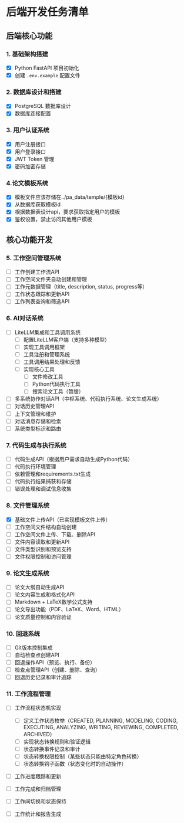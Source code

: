 # 后端开发任务清单

## 后端核心功能

### 1. 基础架构搭建
- [x] Python FastAPI 项目初始化
- [x] 创建 `.env.example` 配置文件

### 2. 数据库设计和搭建
- [x] PostgreSQL 数据库设计
- [x] 数据库连接配置

### 3. 用户认证系统
- [x] 用户注册接口
- [x] 用户登录接口
- [x] JWT Token 管理
- [x] 密码加密存储

### 4.论文模板系统

- [x] 模板文件应该存储在../pa_data/temple/{模板id}
- [x] 从数据库获取模板id
- [x] 根据数据表设计api，要求获取指定用户的模板
- [x] 鉴权设置，禁止访问其他用户模板

## 核心功能开发

### 5. 工作空间管理系统
- [ ] 工作创建工作流API
- [ ] 工作空间文件夹自动创建和管理
- [ ] 工作元数据管理（title, description, status, progress等）
- [ ] 工作状态跟踪和更新API
- [ ] 工作列表查询和筛选API

### 6. AI对话系统
- [ ] LiteLLM集成和工具调用系统
  - [ ] 配置LiteLLM客户端（支持多种模型）
  - [ ] 实现工具调用框架
  - [ ] 工具注册和管理系统
  - [ ] 工具调用结果处理和反馈
  - [ ] 实现核心工具
    - [ ] 文件修改工具
    - [ ] Python代码执行工具
    - [ ] 搜索论文工具（暂缓）
- [ ] 多系统协作对话API（中枢系统、代码执行系统、论文生成系统）
- [ ] 对话历史管理API
- [ ] 上下文管理和维护
- [ ] 对话消息存储和检索
- [ ] 系统类型标识和路由

### 7. 代码生成与执行系统
- [ ] 代码生成API（根据用户需求自动生成Python代码）
- [ ] 代码执行环境管理
- [ ] 依赖管理和requirements.txt生成
- [ ] 代码执行结果捕获和存储
- [ ] 错误处理和调试信息收集

### 8. 文件管理系统
- [x] 基础文件上传API（已实现模板文件上传）
- [ ] 工作空间文件结构自动创建
- [ ] 工作空间文件上传、下载、删除API
- [ ] 文件内容读取和更新API
- [ ] 文件类型识别和预览支持
- [ ] 文件权限控制和访问管理

### 9. 论文生成系统
- [ ] 论文大纲自动生成API
- [ ] 论文内容生成和格式化API
- [ ] Markdown + LaTeX数学公式支持
- [ ] 论文导出功能（PDF、LaTeX、Word、HTML）
- [ ] 论文质量控制和内容验证

### 10. 回退系统
- [ ] Git版本控制集成
- [ ] 自动检查点创建API
- [ ] 回退操作API（预览、执行、备份）
- [ ] 检查点管理API（创建、删除、查询）
- [ ] 回退历史记录和审计追踪

### 11. 工作流程管理
- [ ] 工作流程状态机实现
  - [ ] 定义工作状态枚举（CREATED, PLANNING, MODELING, CODING, EXECUTING, ANALYZING, WRITING, REVIEWING, COMPLETED, ARCHIVED）
  - [ ] 实现状态转换规则和验证逻辑
  - [ ] 状态转换事件记录和审计
  - [ ] 状态转换权限控制（某些状态只能由特定角色转换）
  - [ ] 状态转换钩子函数（状态变化时的自动操作）
- [ ] 工作进度跟踪和更新
- [ ] 工作完成和归档管理
- [ ] 工作间切换和状态保持
- [ ] 工作统计和报告生成

